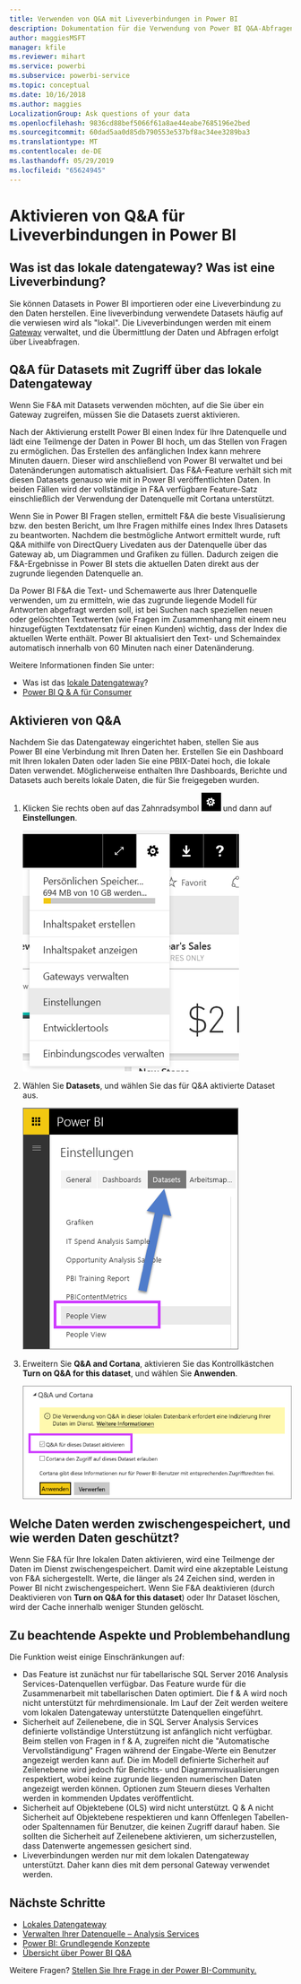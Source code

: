 ```yaml
---
title: Verwenden von Q&A mit Liveverbindungen in Power BI
description: Dokumentation für die Verwendung von Power BI Q&A-Abfragen in natürlicher Sprache mit Liveverbindungen mit Analysis Services-Daten und dem lokalen Datengateway.
author: maggiesMSFT
manager: kfile
ms.reviewer: mihart
ms.service: powerbi
ms.subservice: powerbi-service
ms.topic: conceptual
ms.date: 10/16/2018
ms.author: maggies
LocalizationGroup: Ask questions of your data
ms.openlocfilehash: 9836cd88bef5066f61a8ae44eabe7685196e2bed
ms.sourcegitcommit: 60dad5aa0d85db790553e537bf8ac34ee3289ba3
ms.translationtype: MT
ms.contentlocale: de-DE
ms.lasthandoff: 05/29/2019
ms.locfileid: "65624945"
---
```

# <a name="enable-qa-for-live-connections-in-power-bi"></a>Aktivieren von Q&A für Liveverbindungen in Power BI
## <a name="what-is-the-on-premises-data-gateway--what-is-a-live-connection"></a>Was ist das lokale datengateway?  Was ist eine Liveverbindung?
Sie können Datasets in Power BI importieren oder eine Liveverbindung zu den Daten herstellen. Eine liveverbindung verwendete Datasets häufig auf die verwiesen wird als "lokal". Die Liveverbindungen werden mit einem [Gateway](service-gateway-onprem.md) verwaltet, und die Übermittlung der Daten und Abfragen erfolgt über Liveabfragen.

## <a name="qa-for-on-premises-data-gateway-datasets"></a>Q&A für Datasets mit Zugriff über das lokale Datengateway
Wenn Sie F&A mit Datasets verwenden möchten, auf die Sie über ein Gateway zugreifen, müssen Sie die Datasets zuerst aktivieren.

Nach der Aktivierung erstellt Power BI einen Index für Ihre Datenquelle und lädt eine Teilmenge der Daten in Power BI hoch, um das Stellen von Fragen zu ermöglichen. Das Erstellen des anfänglichen Index kann mehrere Minuten dauern. Dieser wird anschließend von Power BI verwaltet und bei Datenänderungen automatisch aktualisiert. Das F&A-Feature verhält sich mit diesen Datasets genauso wie mit in Power BI veröffentlichten Daten. In beiden Fällen wird der vollständige in F&A verfügbare Feature-Satz einschließlich der Verwendung der Datenquelle mit Cortana unterstützt.

Wenn Sie in Power BI Fragen stellen, ermittelt F&A die beste Visualisierung bzw. den besten Bericht, um Ihre Fragen mithilfe eines Index Ihres Datasets zu beantworten. Nachdem die bestmögliche Antwort ermittelt wurde, ruft Q&A mithilfe von DirectQuery Livedaten aus der Datenquelle über das Gateway ab, um Diagrammen und Grafiken zu füllen. Dadurch zeigen die F&A-Ergebnisse in Power BI stets die aktuellen Daten direkt aus der zugrunde liegenden Datenquelle an.

Da Power BI F&A die Text- und Schemawerte aus Ihrer Datenquelle verwenden, um zu ermitteln, wie das zugrunde liegende Modell für Antworten abgefragt werden soll, ist bei Suchen nach speziellen neuen oder gelöschten Textwerten (wie Fragen im Zusammenhang mit einem neu hinzugefügten Textdatensatz für einen Kunden) wichtig, dass der Index die aktuellen Werte enthält. Power BI aktualisiert den Text- und Schemaindex automatisch innerhalb von 60 Minuten nach einer Datenänderung.

Weitere Informationen finden Sie unter:

* Was ist das [lokale Datengateway](service-gateway-onprem.md)?
* [Power BI Q & A für Consumer](consumer/end-user-q-and-a.md)

## <a name="enable-qa"></a>Aktivieren von Q&A
Nachdem Sie das Datengateway eingerichtet haben, stellen Sie aus Power BI eine Verbindung mit Ihren Daten her.  Erstellen Sie ein Dashboard mit Ihren lokalen Daten oder laden Sie eine PBIX-Datei hoch, die lokale Daten verwendet.  Möglicherweise enthalten Ihre Dashboards, Berichte und Datasets auch bereits lokale Daten, die für Sie freigegeben wurden.

1. Klicken Sie rechts oben auf das Zahnradsymbol ![Zahnradsymbol](media/service-q-and-a-direct-query/power-bi-cog.png) und dann auf **Einstellungen**.
   
   ![Menü „Einstellungen“](media/service-q-and-a-direct-query/powerbi-settings.png)
2. Wählen Sie **Datasets**, und wählen Sie das für Q&A aktivierte Dataset aus.
   
   ![Anzeige „Datasets“ im Menü „Einstellungen“](media/service-q-and-a-direct-query/power-bi-q-and-a-settings.png)
3. Erweitern Sie **Q&A and Cortana**, aktivieren Sie das Kontrollkästchen **Turn on Q&A for this dataset**, und wählen Sie **Anwenden**.
   
    ![Erweiterter Q&A-Bereich](media/service-q-and-a-direct-query/power-bi-q-and-a-directquery.png)

## <a name="what-data-is-cached-and-how-is-privacy-protected"></a>Welche Daten werden zwischengespeichert, und wie werden Daten geschützt?
Wenn Sie F&A für Ihre lokalen Daten aktivieren, wird eine Teilmenge der Daten im Dienst zwischengespeichert. Damit wird eine akzeptable Leistung von F&A sichergestellt. Werte, die länger als 24 Zeichen sind, werden in Power BI nicht zwischengespeichert. Wenn Sie F&A deaktivieren (durch Deaktivieren von **Turn on Q&A for this dataset**) oder Ihr Dataset löschen, wird der Cache innerhalb weniger Stunden gelöscht.

## <a name="considerations-and-troubleshooting"></a>Zu beachtende Aspekte und Problembehandlung
Die Funktion weist einige Einschränkungen auf:

* Das Feature ist zunächst nur für tabellarische SQL Server 2016 Analysis Services-Datenquellen verfügbar. Das Feature wurde für die Zusammenarbeit mit tabellarischen Daten optimiert. Die f & A wird noch nicht unterstützt für mehrdimensionale. Im Lauf der Zeit werden weitere vom lokalen Datengateway unterstützte Datenquellen eingeführt.
* Sicherheit auf Zeilenebene, die in SQL Server Analysis Services definierte vollständige Unterstützung ist anfänglich nicht verfügbar. Beim stellen von Fragen in f & A, zugreifen nicht die "Automatische Vervollständigung" Fragen während der Eingabe-Werte ein Benutzer angezeigt werden kann auf. Die im Modell definierte Sicherheit auf Zeilenebene wird jedoch für Berichts- und Diagrammvisualisierungen respektiert, wobei keine zugrunde liegenden numerischen Daten angezeigt werden können. Optionen zum Steuern dieses Verhalten werden in kommenden Updates veröffentlicht.
* Sicherheit auf Objektebene (OLS) wird nicht unterstützt. Q & A nicht Sicherheit auf Objektebene respektieren und kann Offenlegen Tabellen- oder Spaltennamen für Benutzer, die keinen Zugriff darauf haben. Sie sollten die Sicherheit auf Zeilenebene aktivieren, um sicherzustellen, dass Datenwerte angemessen gesichert sind. 
* Liveverbindungen werden nur mit dem lokalen Datengateway unterstützt. Daher kann dies mit dem personal Gateway verwendet werden.

## <a name="next-steps"></a>Nächste Schritte

- [Lokales Datengateway](service-gateway-onprem.md)  
- [Verwalten Ihrer Datenquelle – Analysis Services](service-gateway-enterprise-manage-ssas.md)  
- [Power BI: Grundlegende Konzepte](consumer/end-user-basic-concepts.md)  
- [Übersicht über Power BI Q&A](consumer/end-user-q-and-a.md)  

Weitere Fragen? [Stellen Sie Ihre Frage in der Power BI-Community.](http://community.powerbi.com/)

